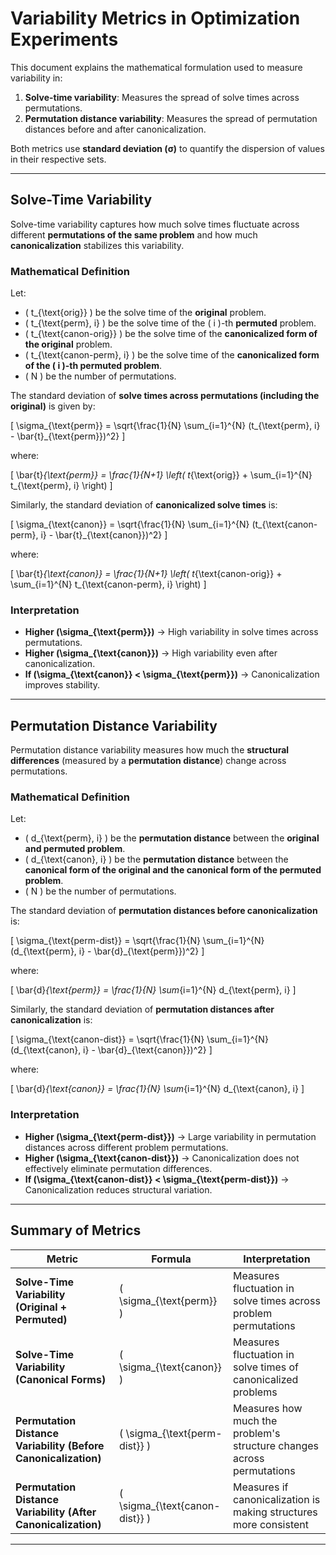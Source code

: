 # Variability Metrics in Optimization Experiments

This document explains the mathematical formulation used to measure variability in:
1. **Solve-time variability**: Measures the spread of solve times across permutations.
2. **Permutation distance variability**: Measures the spread of permutation distances before and after canonicalization.

Both metrics use **standard deviation (σ)** to quantify the dispersion of values in their respective sets.

---

## Solve-Time Variability

Solve-time variability captures how much solve times fluctuate across different **permutations of the same problem** and how much **canonicalization** stabilizes this variability.

### **Mathematical Definition**
Let:
- \( t_{\text{orig}} \) be the solve time of the **original** problem.
- \( t_{\text{perm}, i} \) be the solve time of the \( i \)-th **permuted** problem.
- \( t_{\text{canon-orig}} \) be the solve time of the **canonicalized form of the original** problem.
- \( t_{\text{canon-perm}, i} \) be the solve time of the **canonicalized form of the \( i \)-th permuted problem**.
- \( N \) be the number of permutations.

The standard deviation of **solve times across permutations (including the original)** is given by:

\[
\sigma_{\text{perm}} = \sqrt{\frac{1}{N} \sum_{i=1}^{N} (t_{\text{perm}, i} - \bar{t}_{\text{perm}})^2}
\]

where:

\[
\bar{t}_{\text{perm}} = \frac{1}{N+1} \left( t_{\text{orig}} + \sum_{i=1}^{N} t_{\text{perm}, i} \right)
\]

Similarly, the standard deviation of **canonicalized solve times** is:

\[
\sigma_{\text{canon}} = \sqrt{\frac{1}{N} \sum_{i=1}^{N} (t_{\text{canon-perm}, i} - \bar{t}_{\text{canon}})^2}
\]

where:

\[
\bar{t}_{\text{canon}} = \frac{1}{N+1} \left( t_{\text{canon-orig}} + \sum_{i=1}^{N} t_{\text{canon-perm}, i} \right)
\]

### **Interpretation**
- **Higher \(\sigma_{\text{perm}}\)** → High variability in solve times across permutations.
- **Higher \(\sigma_{\text{canon}}\)** → High variability even after canonicalization.
- **If \(\sigma_{\text{canon}} < \sigma_{\text{perm}}\)** → Canonicalization improves stability.

---

## Permutation Distance Variability

Permutation distance variability measures how much the **structural differences** (measured by a **permutation distance**) change across permutations.

### **Mathematical Definition**
Let:
- \( d_{\text{perm}, i} \) be the **permutation distance** between the **original and permuted problem**.
- \( d_{\text{canon}, i} \) be the **permutation distance** between the **canonical form of the original and the canonical form of the permuted problem**.
- \( N \) be the number of permutations.

The standard deviation of **permutation distances before canonicalization** is:

\[
\sigma_{\text{perm-dist}} = \sqrt{\frac{1}{N} \sum_{i=1}^{N} (d_{\text{perm}, i} - \bar{d}_{\text{perm}})^2}
\]

where:

\[
\bar{d}_{\text{perm}} = \frac{1}{N} \sum_{i=1}^{N} d_{\text{perm}, i}
\]

Similarly, the standard deviation of **permutation distances after canonicalization** is:

\[
\sigma_{\text{canon-dist}} = \sqrt{\frac{1}{N} \sum_{i=1}^{N} (d_{\text{canon}, i} - \bar{d}_{\text{canon}})^2}
\]

where:

\[
\bar{d}_{\text{canon}} = \frac{1}{N} \sum_{i=1}^{N} d_{\text{canon}, i}
\]

### **Interpretation**
- **Higher \(\sigma_{\text{perm-dist}}\)** → Large variability in permutation distances across different problem permutations.
- **Higher \(\sigma_{\text{canon-dist}}\)** → Canonicalization does not effectively eliminate permutation differences.
- **If \(\sigma_{\text{canon-dist}} < \sigma_{\text{perm-dist}}\)** → Canonicalization reduces structural variation.

---

## Summary of Metrics

| Metric | Formula | Interpretation |
|--------|---------|---------------|
| **Solve-Time Variability (Original + Permuted)** | \( \sigma_{\text{perm}} \) | Measures fluctuation in solve times across problem permutations |
| **Solve-Time Variability (Canonical Forms)** | \( \sigma_{\text{canon}} \) | Measures fluctuation in solve times of canonicalized problems |
| **Permutation Distance Variability (Before Canonicalization)** | \( \sigma_{\text{perm-dist}} \) | Measures how much the problem's structure changes across permutations |
| **Permutation Distance Variability (After Canonicalization)** | \( \sigma_{\text{canon-dist}} \) | Measures if canonicalization is making structures more consistent |

---
